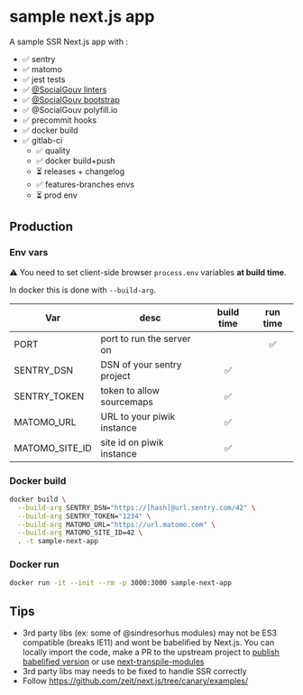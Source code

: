 # sample next.js app

A sample SSR Next.js app with :

- ✅ sentry
- ✅ matomo
- ✅ jest tests
- ✅ [@SocialGouv linters](https://github.com/SocialGouv/linters/)
- ✅ [@SocialGouv bootstrap](https://github.com/SocialGouv/bootstrap)
- ✅ @SocialGouv polyfill.io
- ✅ precommit hooks
- ✅ docker build
- ✅ gitlab-ci
  - ✅ quality
  - ✅ docker build+push
  - ⏳ releases + changelog
  - ✅ features-branches envs
  - ⏳ prod env

## Production

### Env vars

⚠ You need to set client-side browser `process.env` variables **at build time**.

In docker this is done with `--build-arg`.

| Var            | desc                       | build time | run time |
| -------------- | -------------------------- | :--------: | :------: |
| PORT           | port to run the server on  |            |    ✅    |
| SENTRY_DSN     | DSN of your sentry project |     ✅     |
| SENTRY_TOKEN   | token to allow sourcemaps  |     ✅     |
| MATOMO_URL     | URL to your piwik instance |     ✅     |
| MATOMO_SITE_ID | site id on piwik instance  |     ✅     |

### Docker build

```sh
docker build \
  --build-arg SENTRY_DSN="https://[hash]@url.sentry.com/42" \
  --build-arg SENTRY_TOKEN="1234" \
  --build-arg MATOMO_URL="https://url.matomo.com" \
  --build-arg MATOMO_SITE_ID=42 \
  . -t sample-next-app
```

### Docker run

```sh
docker run -it --init --rm -p 3000:3000 sample-next-app
```

## Tips

- 3rd party libs (ex: some of @sindresorhus modules) may not be ES3 compatible (breaks IE11) and wont be babelified by Next.js. You can locally import the code, make a PR to the upstream project to [publish babelified version](https://github.com/elijahmanor/cross-var/pull/7/files) or use [next-transpile-modules](https://github.com/martpie/next-transpile-modules)
- 3rd party libs may needs to be fixed to handle SSR correctly
- Follow https://github.com/zeit/next.js/tree/canary/examples/
